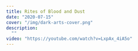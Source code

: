 ```yaml
---
title: Rites of Blood and Dust
date: "2020-07-15"
cover: "/img/dark-arts-cover.png"
description:
  ""
video: "https://youtube.com/watch?v=LxpAx_4iA5o"
---
```

